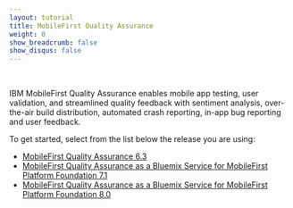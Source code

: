 ```yaml
---
layout: tutorial
title: MobileFirst Quality Assurance
weight: 0
show_breadcrumb: false
show_disqus: false
---
```

<br>
<p>IBM MobileFirst Quality Assurance enables mobile app testing, user validation, and streamlined quality feedback with sentiment analysis, over-the-air build distribution, automated crash reporting, in-app bug reporting and user feedback.</p>

To get started, select from the list below the release you are using:

* [MobileFirst Quality Assurance 6.3](https://www-01.ibm.com/support/knowledgecenter/SSFRDS_6.3.0/com.ibm.mqa.uau.doc/mqa630_welcome.html)
* [MobileFirst Quality Assurance as a Bluemix Service for MobileFirst Platform Foundation 7.1]({{site.baseurl}}/tutorials/en/quality-assurance/7.1/overview/)
* [MobileFirst Quality Assurance as a Bluemix Service for MobileFirst Platform Foundation 8.0]({{site.baseurl}}/tutorials/en/quality-assurance/8.0/overview/)
